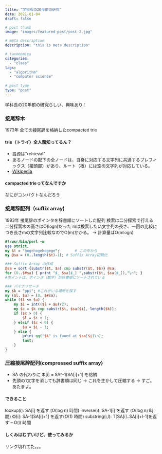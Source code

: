 ```yaml
---
title: "学科長の20年前の研究"
date: 2021-01-04
draft: false

# post thumb
image: "images/featured-post/post-2.jpg"

# meta description
description: "this is meta description"

# taxonomies
categories: 
  - "class"
tags:
  - "algorithm"
  - "computer science"
  
# post type
type: "post"
---
```


学科長の20年前の研究らしい、興味あり！

### 接尾辞木
1973年
全ての接尾辞を格納したcompacted trie

#### trie（トライ）全人類知ってるん？

* 語源は"retrieval"
* あるノードの配下の全ノードは、自身に対応する文字列に共通するプレフィックス（接頭部）があり、ルート（根）には空の文字列が対応している。
* [Wikipedia](https://ja.wikipedia.org/wiki/トライ_(データ構造))

#### compacted trieってなんですか
なにがコンパクトなんだろう

### 接尾辞配列（suffix array)
1993年
接尾辞のポインタを辞書順にソートした配列
検索は二分探索で行える
二分探索木の高さはO(logn)だった
mは検索したい文字列の長さ、一回の比較につき長さmの文字列比較なのでO(m)かかる。
-> 計算量はO(mlogn)

```perl:suffixarray.pl
#!/usr/bin/perl -w
use strict;
my $t = "hogehogehogege";		# この中から
my @sa = (0..length($t)-1);	# Suffix Array初期化

### Suffix Array の作成
@sa = sort {substr($t, $a) cmp substr($t, $b)} @sa;
for (0..$#sa) { print "$_ $sa[$_] ",substr($t, $sa[$_]),"\n"; }
#ポイントは、ポインタ（数字）が辞書順にソートされている

### バイナリサーチ
my $k = "ppi"; #これがいる場所を探す
my ($l, $u) = (0, $#sa);
while ($l <= $u) {
    my $i = int(($l + $u)/2);
    my $c = $k cmp substr($t, $sa[$i], length($k));
    if ($c > 0) {
        $l = $i + 1;
    } elsif ($c < 0) {
        $u = $i - 1;
    } else {
        print qq("$k" is found at $sa[$i]\n);
        last;
    }
}
```



### 圧縮接尾辞配列(compressed suffix array)

* SA の代わりに Φ[i] = SA^-1[SA[i]+1] を格納
* 先頭の1文字を消しても辞書順は同じ -> これを生かして圧縮する -> すご。あたまよ。

#### できること
lookup(i): SA[i] を返す (O(log n) 時間)
inverse(i): SA-1[i] を返す (O(log n) 時間)
Φ[i]: SA-1[SA[i]+1] を返す(O(1) 時間)
substring(i,l): T[SA[i]..SA[i]+l-1]を返す – O(l) 時間

#### しくみはむずいけど、使ってみるか
リンク切れてた。。。

[](https://echizen-tm.hatenadiary.org/entry/20101028/1288267336)
[](https://echizen-tm.hatenadiary.org/entry/20100818/1282149909)